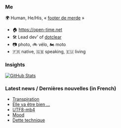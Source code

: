 ### Me

🌍 Human, He/His, « [footer de merde](https://open-time.net/post/2013/07/17/La-veritable-histoire-du-Footer-de-merde-) » 
* 🏠 https://open-time.net 
* 🛠️ Lead dev' of [dotclear](https://git.dotclear.org/dev/dotclear)
* 📷 photo, 🚲 vélo, 🏍️ moto 
* 🇫🇷 native, 🇬🇧 speaking, 🇪🇺 living

### Insights

[![GitHub Stats](https://github-readme-stats-sigma-five.vercel.app/api?username=franck-paul)](https://github.com/franck-paul)

### Latest news / Dernières nouvelles (in French)

<!-- BLOG-POST-LIST:START -->
- [Transpiration](https://open-time.net/post/2025/10/31/Transpiration)
- [Elle va être bien …](https://open-time.net/post/2025/10/30/Elle-va-etre-bien-)
- [UTF8-mb4](https://open-time.net/post/2025/10/29/UTF8-mb4)
- [Mood](https://open-time.net/post/2025/10/28/Mood)
- [Dette technique](https://open-time.net/post/2025/10/27/Dette-technique)
<!-- BLOG-POST-LIST:END -->
